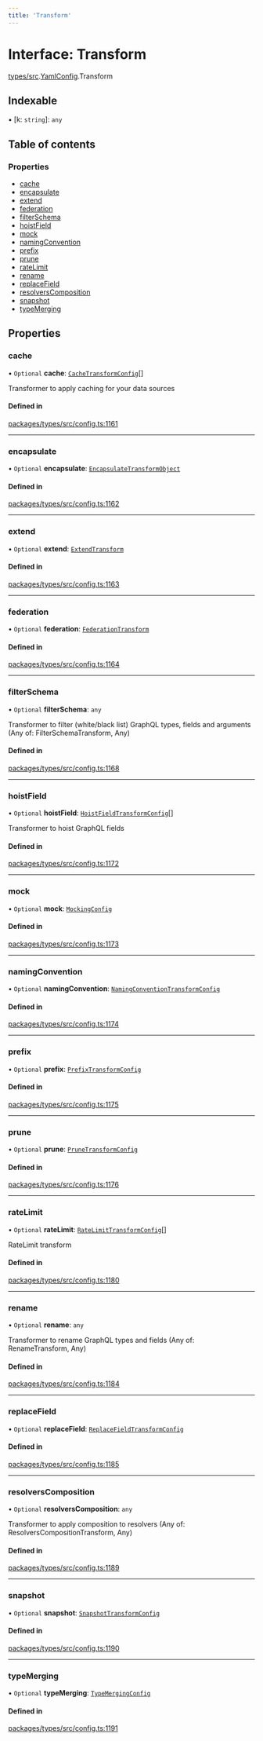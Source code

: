 ```yaml
---
title: 'Transform'
---
```


# Interface: Transform

[types/src](../modules/types_src).[YamlConfig](../modules/types_src.YamlConfig).Transform

## Indexable

▪ [k: `string`]: `any`

## Table of contents

### Properties

- [cache](types_src.YamlConfig.Transform#cache)
- [encapsulate](types_src.YamlConfig.Transform#encapsulate)
- [extend](types_src.YamlConfig.Transform#extend)
- [federation](types_src.YamlConfig.Transform#federation)
- [filterSchema](types_src.YamlConfig.Transform#filterschema)
- [hoistField](types_src.YamlConfig.Transform#hoistfield)
- [mock](types_src.YamlConfig.Transform#mock)
- [namingConvention](types_src.YamlConfig.Transform#namingconvention)
- [prefix](types_src.YamlConfig.Transform#prefix)
- [prune](types_src.YamlConfig.Transform#prune)
- [rateLimit](types_src.YamlConfig.Transform#ratelimit)
- [rename](types_src.YamlConfig.Transform#rename)
- [replaceField](types_src.YamlConfig.Transform#replacefield)
- [resolversComposition](types_src.YamlConfig.Transform#resolverscomposition)
- [snapshot](types_src.YamlConfig.Transform#snapshot)
- [typeMerging](types_src.YamlConfig.Transform#typemerging)

## Properties

### cache

• `Optional` **cache**: [`CacheTransformConfig`](types_src.YamlConfig.CacheTransformConfig)[]

Transformer to apply caching for your data sources

#### Defined in

[packages/types/src/config.ts:1161](https://github.com/Urigo/graphql-mesh/blob/master/packages/types/src/config.ts#L1161)

___

### encapsulate

• `Optional` **encapsulate**: [`EncapsulateTransformObject`](types_src.YamlConfig.EncapsulateTransformObject)

#### Defined in

[packages/types/src/config.ts:1162](https://github.com/Urigo/graphql-mesh/blob/master/packages/types/src/config.ts#L1162)

___

### extend

• `Optional` **extend**: [`ExtendTransform`](types_src.YamlConfig.ExtendTransform)

#### Defined in

[packages/types/src/config.ts:1163](https://github.com/Urigo/graphql-mesh/blob/master/packages/types/src/config.ts#L1163)

___

### federation

• `Optional` **federation**: [`FederationTransform`](types_src.YamlConfig.FederationTransform)

#### Defined in

[packages/types/src/config.ts:1164](https://github.com/Urigo/graphql-mesh/blob/master/packages/types/src/config.ts#L1164)

___

### filterSchema

• `Optional` **filterSchema**: `any`

Transformer to filter (white/black list) GraphQL types, fields and arguments (Any of: FilterSchemaTransform, Any)

#### Defined in

[packages/types/src/config.ts:1168](https://github.com/Urigo/graphql-mesh/blob/master/packages/types/src/config.ts#L1168)

___

### hoistField

• `Optional` **hoistField**: [`HoistFieldTransformConfig`](types_src.YamlConfig.HoistFieldTransformConfig)[]

Transformer to hoist GraphQL fields

#### Defined in

[packages/types/src/config.ts:1172](https://github.com/Urigo/graphql-mesh/blob/master/packages/types/src/config.ts#L1172)

___

### mock

• `Optional` **mock**: [`MockingConfig`](types_src.YamlConfig.MockingConfig)

#### Defined in

[packages/types/src/config.ts:1173](https://github.com/Urigo/graphql-mesh/blob/master/packages/types/src/config.ts#L1173)

___

### namingConvention

• `Optional` **namingConvention**: [`NamingConventionTransformConfig`](types_src.YamlConfig.NamingConventionTransformConfig)

#### Defined in

[packages/types/src/config.ts:1174](https://github.com/Urigo/graphql-mesh/blob/master/packages/types/src/config.ts#L1174)

___

### prefix

• `Optional` **prefix**: [`PrefixTransformConfig`](types_src.YamlConfig.PrefixTransformConfig)

#### Defined in

[packages/types/src/config.ts:1175](https://github.com/Urigo/graphql-mesh/blob/master/packages/types/src/config.ts#L1175)

___

### prune

• `Optional` **prune**: [`PruneTransformConfig`](types_src.YamlConfig.PruneTransformConfig)

#### Defined in

[packages/types/src/config.ts:1176](https://github.com/Urigo/graphql-mesh/blob/master/packages/types/src/config.ts#L1176)

___

### rateLimit

• `Optional` **rateLimit**: [`RateLimitTransformConfig`](types_src.YamlConfig.RateLimitTransformConfig)[]

RateLimit transform

#### Defined in

[packages/types/src/config.ts:1180](https://github.com/Urigo/graphql-mesh/blob/master/packages/types/src/config.ts#L1180)

___

### rename

• `Optional` **rename**: `any`

Transformer to rename GraphQL types and fields (Any of: RenameTransform, Any)

#### Defined in

[packages/types/src/config.ts:1184](https://github.com/Urigo/graphql-mesh/blob/master/packages/types/src/config.ts#L1184)

___

### replaceField

• `Optional` **replaceField**: [`ReplaceFieldTransformConfig`](types_src.YamlConfig.ReplaceFieldTransformConfig)

#### Defined in

[packages/types/src/config.ts:1185](https://github.com/Urigo/graphql-mesh/blob/master/packages/types/src/config.ts#L1185)

___

### resolversComposition

• `Optional` **resolversComposition**: `any`

Transformer to apply composition to resolvers (Any of: ResolversCompositionTransform, Any)

#### Defined in

[packages/types/src/config.ts:1189](https://github.com/Urigo/graphql-mesh/blob/master/packages/types/src/config.ts#L1189)

___

### snapshot

• `Optional` **snapshot**: [`SnapshotTransformConfig`](types_src.YamlConfig.SnapshotTransformConfig)

#### Defined in

[packages/types/src/config.ts:1190](https://github.com/Urigo/graphql-mesh/blob/master/packages/types/src/config.ts#L1190)

___

### typeMerging

• `Optional` **typeMerging**: [`TypeMergingConfig`](types_src.YamlConfig.TypeMergingConfig)

#### Defined in

[packages/types/src/config.ts:1191](https://github.com/Urigo/graphql-mesh/blob/master/packages/types/src/config.ts#L1191)
